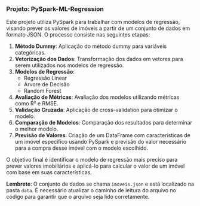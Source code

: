 ### Projeto: PySpark-ML-Regression

Este projeto utiliza PySpark para trabalhar com modelos de regressão, visando prever os valores de imóveis a partir de um conjunto de dados em formato JSON. O processo consiste nas seguintes etapas:

1. **Método Dummy**: Aplicação do método dummy para variáveis categóricas.
2. **Vetorização dos Dados**: Transformação dos dados em vetores para serem utilizados nos modelos de regressão.
3. **Modelos de Regressão**:
   - Regressão Linear
   - Árvore de Decisão
   - Random Forest
4. **Avaliação de Métricas**: Avaliação dos modelos utilizando métricas como R² e RMSE.
5. **Validação Cruzada**: Aplicação de cross-validation para otimizar o modelo.
6. **Comparação de Modelos**: Comparação dos resultados para determinar o melhor modelo.
7. **Previsão de Valores**: Criação de um DataFrame com características de um imóvel específico usando PySpark e previsão do valor necessário para a compra desse imóvel com o modelo escolhido.

O objetivo final é identificar o modelo de regressão mais preciso para prever valores imobiliários e aplicá-lo para calcular o valor de um imóvel com base em suas características.

**Lembrete**: O conjunto de dados se chama `imoveis.json` e está localizado na pasta `data`. É necessário atualizar o caminho de leitura do arquivo no código para garantir que o arquivo seja lido corretamente.
